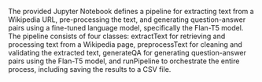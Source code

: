 The provided Jupyter Notebook defines a pipeline for extracting text from a Wikipedia URL, pre-processing the text, and generating question-answer pairs using a fine-tuned language model, specifically the Flan-T5 model. The pipeline consists of four classes: extractText for retrieving and processing text from a Wikipedia page, preprocessText for cleaning and validating the extracted text, generateQA for generating question-answer pairs using the Flan-T5 model, and runPipeline to orchestrate the entire process, including saving the results to a CSV file. 
